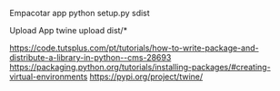 Empacotar app
python setup.py sdist

Upload App
twine upload dist/*

https://code.tutsplus.com/pt/tutorials/how-to-write-package-and-distribute-a-library-in-python--cms-28693
https://packaging.python.org/tutorials/installing-packages/#creating-virtual-environments
https://pypi.org/project/twine/

